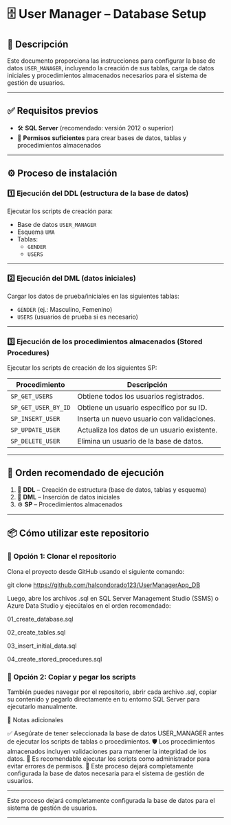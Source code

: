 # 🗄️ User Manager – Database Setup

## 📄 Descripción

Este documento proporciona las instrucciones para configurar la base de datos `USER_MANAGER`, incluyendo la creación de sus tablas, carga de datos iniciales y procedimientos almacenados necesarios para el sistema de gestión de usuarios.

---

## ✅ Requisitos previos

- 🛠️ **SQL Server** (recomendado: versión 2012 o superior)
- 🔐 **Permisos suficientes** para crear bases de datos, tablas y procedimientos almacenados

---

## ⚙️ Proceso de instalación

### 1️⃣ Ejecución del DDL (estructura de la base de datos)

Ejecutar los scripts de creación para:

- Base de datos `USER_MANAGER`
- Esquema `UMA`
- Tablas:
  - `GENDER`
  - `USERS`

---

### 2️⃣ Ejecución del DML (datos iniciales)

Cargar los datos de prueba/iniciales en las siguientes tablas:

- `GENDER` (ej.: Masculino, Femenino)
- `USERS` (usuarios de prueba si es necesario)

---

### 3️⃣ Ejecución de los procedimientos almacenados (Stored Procedures)

Ejecutar los scripts de creación de los siguientes SP:

| Procedimiento         | Descripción                                           |
|-----------------------|-------------------------------------------------------|
| `SP_GET_USERS`        | Obtiene todos los usuarios registrados.               |
| `SP_GET_USER_BY_ID`   | Obtiene un usuario específico por su ID.              |
| `SP_INSERT_USER`      | Inserta un nuevo usuario con validaciones.            |
| `SP_UPDATE_USER`      | Actualiza los datos de un usuario existente.          |
| `SP_DELETE_USER`      | Elimina un usuario de la base de datos.               |

---

## 🧭 Orden recomendado de ejecución

1. 🧱 **DDL** – Creación de estructura (base de datos, tablas y esquema)
2. 🧾 **DML** – Inserción de datos iniciales
3. ⚙️ **SP** – Procedimientos almacenados

---

## 📦 Cómo utilizar este repositorio

### 🔁 Opción 1: Clonar el repositorio

Clona el proyecto desde GitHub usando el siguiente comando:

git clone https://github.com/halcondorado123/UserManagerApp_DB

Luego, abre los archivos .sql en SQL Server Management Studio (SSMS) o Azure Data Studio y ejecútalos en el orden recomendado:

01_create_database.sql

02_create_tables.sql

03_insert_initial_data.sql

04_create_stored_procedures.sql

### 📝 Opción 2: Copiar y pegar los scripts
También puedes navegar por el repositorio, abrir cada archivo .sql, copiar su contenido y pegarlo directamente en tu entorno SQL Server para ejecutarlo manualmente.

📌 Notas adicionales

✅ Asegúrate de tener seleccionada la base de datos USER_MANAGER antes de ejecutar los scripts de tablas o procedimientos.
🛡️ Los procedimientos almacenados incluyen validaciones para mantener la integridad de los datos.
🔐 Es recomendable ejecutar los scripts como administrador para evitar errores de permisos.
🧰 Este proceso dejará completamente configurada la base de datos necesaria para el sistema de gestión de usuarios.


---

Este proceso dejará completamente configurada la base de datos para el sistema de gestión de usuarios.

---
